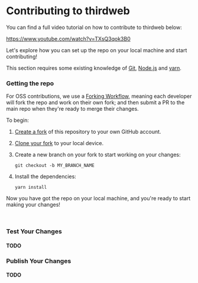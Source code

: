 # Contributing to thirdweb

You can find a full video tutorial on how to contribute to thirdweb below:

https://www.youtube.com/watch?v=TXsQ3qok3B0

Let's explore how you can set up the repo on your local machine and start contributing!

This section requires some existing knowledge of [Git](https://git-scm.com/), [Node.js](https://nodejs.org/en/) and [yarn](https://yarnpkg.com/).

### Getting the repo

For OSS contributions, we use a [Forking Workflow](https://www.atlassian.com/git/tutorials/comparing-workflows/forking-workflow), meaning each developer will fork the repo and work on their own fork; and then submit a PR to the main repo when they're ready to merge their changes.

To begin:

1. [Create a fork](https://github.com/thirdweb-dev/engine/fork) of this repository to your own GitHub account.

2. [Clone your fork](https://help.github.com/articles/cloning-a-repository/) to your local device.

3. Create a new branch on your fork to start working on your changes:

   ```
   git checkout -b MY_BRANCH_NAME
   ```

4. Install the dependencies:
   ```
   yarn install
   ```

Now you have got the repo on your local machine, and you're ready to start making your changes!

<br/>

### Test Your Changes

#### TODO

### Publish Your Changes

#### TODO
